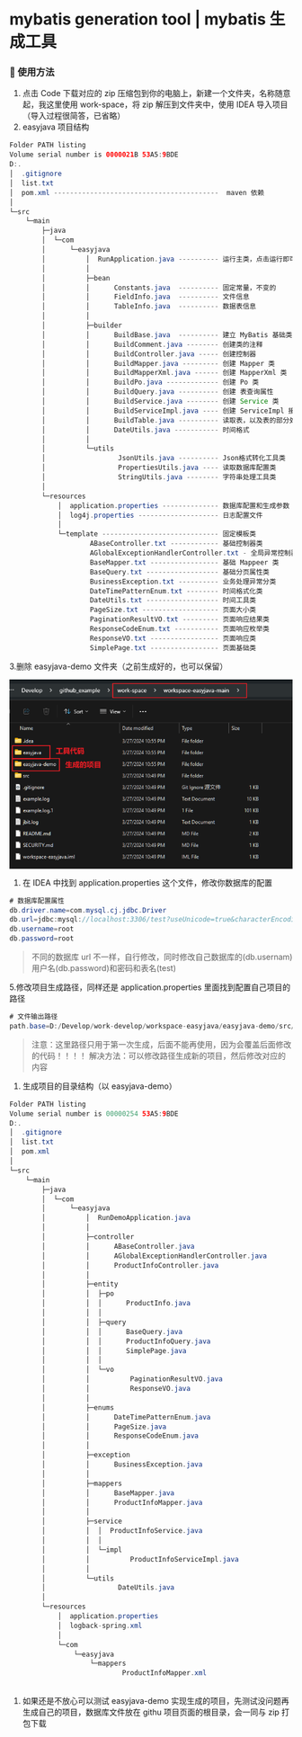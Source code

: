 # mybatis generation tool | mybatis 生成工具

### 📝 使用方法

1. 点击 Code 下载对应的 zip 压缩包到你的电脑上，新建一个文件夹，名称随意起，我这里使用 work-space，将 zip 解压到文件夹中，使用 IDEA 导入项目（导入过程很简答，已省略）
2. easyjava 项目结构

```java
Folder PATH listing
Volume serial number is 0000021B 53A5:9BDE
D:.
│  .gitignore
│  list.txt
│  pom.xml -----------------------------------------  maven 依赖
│  
└─src
    └─main
        ├─java
        │  └─com
        │      └─easyjava
        │          │  RunApplication.java ---------- 运行主类，点击运行即可生成 MyBatis 基础项目
        │          │  
        │          ├─bean
        │          │      Constants.java  ---------- 固定常量，不变的
        │          │      FieldInfo.java  ---------- 文件信息
        │          │      TableInfo.java  ---------- 数据表信息
        │          │      
        │          ├─builder
        │          │      BuildBase.java  ---------- 建立 MyBatis 基础类
        │          │      BuildComment.java -------- 创建类的注释
        │          │      BuildController.java ----- 创建控制器
        │          │      BuildMapper.java --------- 创建 Mapper 类
        │          │      BuildMapperXml.java ------ 创建 MapperXml 类
        │          │      BuildPo.java ------------- 创建 Po 类
        │          │      BuildQuery.java ---------- 创建 表查询属性
        │          │      BuildService.java -------- 创建 Service 类
        │          │      BuildServiceImpl.java ---- 创建 ServiceImpl 接口类
        │          │      BuildTable.java ---------- 读取表，以及表的部分处理
        │          │      DateUtils.java ----------- 时间格式
        │          │      
        │          └─utils
        │                  JsonUtils.java ---------- Json格式转化工具类
        │                  PropertiesUtils.java ---- 读取数据库配置类
        │                  StringUtils.java -------- 字符串处理工具类
        │                  
        └─resources
            │  application.properties -------------- 数据库配置和生成参数
            │  log4j.properties -------------------- 日志配置文件
            │  
            └─template ----------------------------- 固定模板类
                    ABaseController.txt ------------ 基础控制器类
                    AGlobalExceptionHandlerController.txt - 全局异常控制器文件
                    BaseMapper.txt ----------------- 基础 Mappeer 类
                    BaseQuery.txt ------------------ 基础分页属性类
                    BusinessException.txt ---------- 业务处理异常分类
                    DateTimePatternEnum.txt -------- 时间格式化类
                    DateUtils.txt ------------------ 时间工具类
                    PageSize.txt ------------------- 页面大小类
                    PaginationResultVO.txt --------- 页面响应结果类
                    ResponseCodeEnum.txt ----------- 页面响应枚举类
                    ResponseVO.txt ----------------- 页面响应类
                    SimplePage.txt ----------------- 页面基础类
```

3.删除 easyjava-demo 文件夹（之前生成好的，也可以保留）

<div align="center" style="display: flex; justify-content: center; align-items: center; flex-direction: column;">
    <img src="https://github.com/KunspireUp/workspace-easyjava/blob/main/Untitled.png" alt="目录结构">
</div>

1. 在 IDEA 中找到 application.properties 这个文件，修改你数据库的配置

```java
# 数据库配置属性
db.driver.name=com.mysql.cj.jdbc.Driver
db.url=jdbc:mysql://localhost:3306/test?useUnicode=true&characterEncoding=utf-8&useSSL=false
db.username=root
db.password=root
```

> 不同的数据库 url 不一样，自行修改，同时修改自己数据库的(db.usernam)用户名(db.password)和密码和表名(test)
> 

5.修改项目生成路径，同样还是 application.properties 里面找到配置自己项目的路径

```java
# 文件输出路径
path.base=D:/Develop/work-develop/workspace-easyjava/easyjava-demo/src/main/
```

> 注意：这里路径只用于第一次生成，后面不能再使用，因为会覆盖后面修改的代码！！！！
解决方法：可以修改路径生成新的项目，然后修改对应的内容
> 
1. 生成项目的目录结构（以 easyjava-demo）

```java
Folder PATH listing
Volume serial number is 00000254 53A5:9BDE
D:.
│  .gitignore
│  list.txt
│  pom.xml
│  
└─src
    └─main
        ├─java
        │  └─com
        │      └─easyjava
        │          │  RunDemoApplication.java
        │          │  
        │          ├─controller
        │          │      ABaseController.java
        │          │      AGlobalExceptionHandlerController.java
        │          │      ProductInfoController.java
        │          │      
        │          ├─entity
        │          │  ├─po
        │          │  │      ProductInfo.java
        │          │  │      
        │          │  ├─query
        │          │  │      BaseQuery.java
        │          │  │      ProductInfoQuery.java
        │          │  │      SimplePage.java
        │          │  │      
        │          │  └─vo
        │          │          PaginationResultVO.java
        │          │          ResponseVO.java
        │          │          
        │          ├─enums
        │          │      DateTimePatternEnum.java
        │          │      PageSize.java
        │          │      ResponseCodeEnum.java
        │          │      
        │          ├─exception
        │          │      BusinessException.java
        │          │      
        │          ├─mappers
        │          │      BaseMapper.java
        │          │      ProductInfoMapper.java
        │          │      
        │          ├─service
        │          │  │  ProductInfoService.java
        │          │  │  
        │          │  └─impl
        │          │          ProductInfoServiceImpl.java
        │          │          
        │          └─utils
        │                  DateUtils.java
        │                  
        └─resources
            │  application.properties
            │  logback-spring.xml
            │  
            └─com
                └─easyjava
                    └─mappers
                            ProductInfoMapper.xml
                            

```

1. 如果还是不放心可以测试 easyjava-demo 实现生成的项目，先测试没问题再生成自己的项目，数据库文件放在 githu 项目页面的根目录，会一同与 zip 打包下载

</aside>
